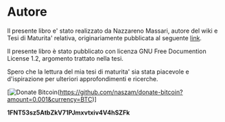# Autore

Il presente libro e' stato realizzato da Nazzareno Massari, autore del wiki e Tesi di Maturita' relativa,  originariamente pubblicata al  seguente [link](https://theopensourcepa.altervista.org/doku.php?id=open_source).

Il presente libro è stato pubblicato con licenza GNU Free Documention License 1.2, argomento trattato nella tesi.

Spero che la lettura del mia tesi di maturita' sia stata piacevole e d'ispirazione per ulteriori approfondimenti e ricerche.

[![Donate Bitcoin](https://img.shields.io/badge/donate%20-0.001%20btc-blue.svg)(https://github.com/naszam/donate-bitcoin?amount=0.001&currency=BTC)]

**1FNT53sz5AtbZkV71PJmxvtxiv4V4hSZFk** 
